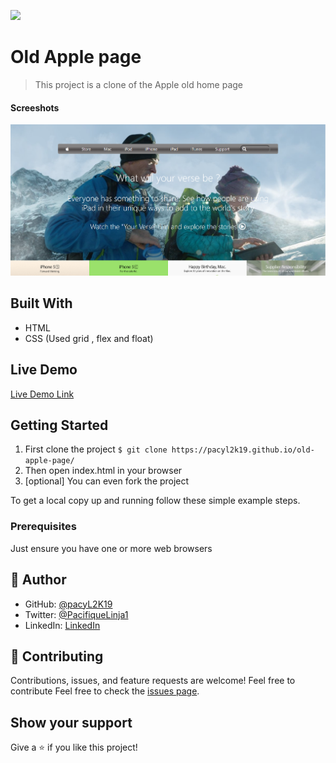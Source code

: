 ![](https://img.shields.io/badge/Microverse-blueviolet)

# Old Apple page 

> This project is a clone of the Apple old home page

<h4>Screeshots</h4>

![screenshot](assets/applescr.PNG)

## Built With

- HTML
- CSS (Used grid , flex and float)

## Live Demo

[Live Demo Link](https://pacyl2k19.github.io/old-apple-page/)

## Getting Started

1. First clone the project 
  `$ git clone https://pacyl2k19.github.io/old-apple-page/`
2. Then open index.html in your browser
3. [optional] You can even fork the project 

To get a local copy up and running follow these simple example steps.

### Prerequisites

Just ensure you have one or more web browsers

## 👤 Author

- GitHub: [@pacyL2K19](https://github.com/pacyL2K19)
- Twitter: [@PacifiqueLinja1](https://twitter.com/PacifiqueLinja1)
- LinkedIn: [LinkedIn](https://www.linkedin.com/in/pacifique-linjanja-2a565517b/)

## 🤝 Contributing

Contributions, issues, and feature requests are welcome!
Feel free to contribute 
Feel free to check the [issues page](https://github.com/pacyL2K19/old-apple-page/issues/1).

## Show your support

Give a ⭐️ if you like this project!

